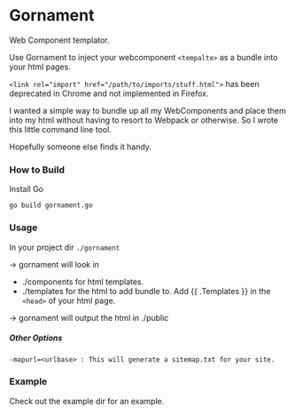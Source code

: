 # Gornament

Web Component templator.

Use Gornament to inject your webcomponent `<tempalte>` as a bundle into your html pages.

`<link rel="import" href="/path/to/imports/stuff.html">` has been deprecated in Chrome and not implemented in Firefox. 

I wanted a simple way to bundle up all my WebComponents and place them into my html without having to resort to Webpack or otherwise. So I wrote this little command line tool. 

Hopefully someone else finds it handy.

### How to Build

Install Go

`go build gornament.go` 

### Usage

In your project dir 
`./gornament`

-> gornament will look in
 - ./components for html templates.
 - ./templates for the html to add bundle to. Add {{ .Templates }} in the `<head>` of your html page.
 
 -> gornament will output the html in ./public
 
 ##### Other Options
 `-mapurl=<urlbase> : This will generate a sitemap.txt for your site.` 
 
### Example

Check out the example dir for an example.


 
